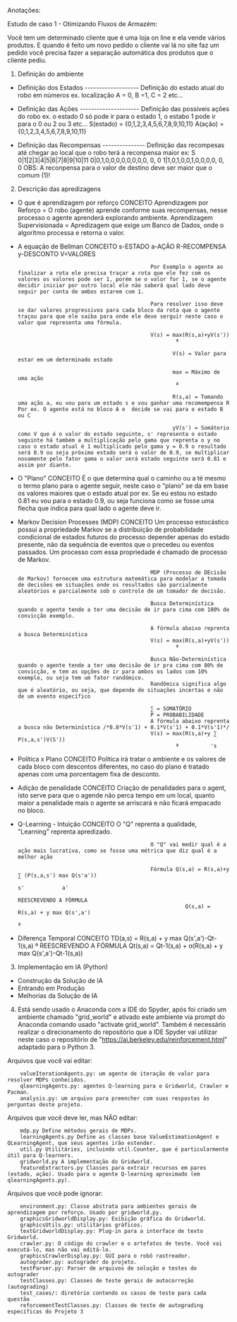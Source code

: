 Anotações:

Estudo de caso 1 - Otimizando Fluxos de Armazém:

Você tem um determinado cliente que é uma loja on line e ela vende vários produtos.
E quando é feito um novo pedido o cliente vai lá no site faz um pedido você precisa fazer a separação automática dos produtos que o cliente pediu. 

1. Definição do ambiente
 - Definição dos Estados ------------------- Definição do estado atual do robo em números ex. localização A = 0, B =1, C = 2 etc...

 - Definição das Ações --------------------- Definição das possíveis ações do robo ex. o estado 0 só pode ir para o estado 1, o estabo 1 pode ir para o 0 ou 2 ou 3 etc...
                                             S(estado) = {0,1,2,3,4,5,6,7,8,9,10,11}
                                             A(ação) = {0,1,2,3,4,5,6,7,8,9,10,11}

 - Definição das Recompensas --------------- Definição das recompesas até chegar ao local que o robo terá a reconpensa maior ex: S   0|1|2|3|4|5|6|7|8|9|10|11
                                                                                                                                   0|0,1,0,0,0,0,0,0,0,0, 0, 0
                                                                                                                                   1|1,0,1,0,0,1,0,0,0,0, 0, 0
                                             OBS: A reconpensa para o valor de destino deve ser maior que o comum (1)!

2. Descrição das apredizagens
 - O que é aprendizagem por reforço     CONCEITO Aprendizagem por Reforço = O robo (agente) aprende conforme suas recompensas, nesse processo o agente aprenderá explorando
                                                 ambiente.
                                                 Aprendizagem Supervisionada = Apredizagem que exige um Banco de Dados, onde o algoritmo processa e retorna o valor.

 - A equação de Bellman                 CONCEITO s-ESTADO
                                                 a-AÇÃO
                                                 R-RECOMPENSA
                                                 y-DESCONTO
                                                 V=VALORES

                                                 Por Exemplo o agente ao finalizar a rota ele precisa traçar a rota que ele fez com os valores os valores pode ser 1, porém se o valor for 1, se o agente decidir iniciar por outro local ele não saberá qual lado deve seguir por conta de ambos estarem com 1.

                                                 Para resolver isso deve se dar valores progressivos para cada bloco da rota que o agente traçou para que ele saiba para onde ele deve serguir neste caso o valor que representa uma fórmula.

                                                 V(s) = max(R(s,a)+yV(s'))
                                                         ª

                                                        V(s) = Valor para estar em um determinado estado

                                                        max = Máximo de uma ação
                                                         ª

                                                        R(s,a) = Tomando uma ação a, eu vou para um estado s e vou ganhar uma recomempensa R Por ex. O agente está no bloco A e  decide se vai para o estado B ou C

                                                        yV(s') = Somátorio como V que é o valor do estado seguinte, s' representa o estado seguinte há também a multiplicação pelo gama que reprenta o y no caso o estado atual é 1 multiplicado pelo gama y = 0.9 o resultado será 0.9 ou seja próximo estado será o valor de 0.9, se multiplicar novamente pelo fator gama o valor será estado seguinte será 0.81 e assim por diante.
                                                        
 - O "Plano"                            CONCEITO É o que determina qual o caminho ou a té mesmo o termo plano para o agente seguir, neste caso o "plano" se da em base os valores
                                                 maiores que o estado atual por ex. Se eu estou no estado 0.81 eu vou para o estado 0.9, ou seja funciona como se fosse uma flecha que indica para qual lado o agente deve ir.

 - Markov Decision Processes (MDP)      CONCEITO Um processo estocástico possui a propriedade Markov se a distribuição de probabilidade condicional de estados futuros do processo
                                                 depender apenas do estado presente, não da sequência de eventos que o precedeu ou eventos passados. Um processo com essa propriedade é chamado de processo de Markov.

                                                 MDP (Processo de DEcisão de Markov) fornecem uma estrutura matemática para modelar a tomada de decisões em situações onde os resultados são parcialmente aleatórios e parcialmente sob o controle de um tomador de decisão.

                                                 Busca Determinística quando o agente tende a ter uma decisão de ir para cima com 100% de convicção exemplo.

                                                 A fórmula abaixo reprenta a busca Determinística
                                                 V(s) = max(R(s,a)+yV(s'))
                                                         ª

                                                 Busca Não-Determinística quando o agente tende a ter uma decisão de ir pra cima com 80% de convicção, e tem as opções de ir para ambos os lados com 10% exemplo, ou seja tem um fator randômico.
                                                 Randômica significa algo que é aleatório, ou seja, que depende de situações incertas e não de um evento específico

                                                 ∑ = SOMATÓRIO
                                                 P = PROBABILIDADE
                                                 A fórmula abaixo reprenta a busca não Determinística /*0.8*V(s'1) + 0.1*V(s'1) + 0.1*V(s'1)*/
                                                 V(s) = max(R(s,a)+y ∑ P(s,a,s')V(S'))
                                                         ª          's

 - Política x Plano                     CONCEITO Política irá tratar o ambiente e os valores de cada bloco com descontos diferentes, no caso do plano é tratado apenas com uma porcentagem fixa de desconto.
                                                
 - Adição de penalidade                 CONCEITO Criação de penalidades para o agent, isto serve para que o agende não perca tempo em um local, quanto maior a penalidade mais o agente se arriscará e não ficará empacado no bloco.

 - Q-Learning - Intuição                CONCEITO O "Q" reprenta a qualidade, "Learning" reprenta apredizado.
                                                 
                                                 O "Q" vai medir qual é a ação mais lucrativa, como se fosse uma métrica que diz qual é a melhor ação

                                                 Fórmula Q(s,a) = R(s,a)+y ∑ (P(s,a,s') max Q(s'a'))
                                                                           s'            a'
                                                                REESCREVENDO A FÓRMULA
                                                            Q(s,a) = R(s,a) + y max Q(s',a')
                                                                                 ª

 - Diferença Temporal                   CONCEITO TD(a,s) = R(s,a) + y max Q(s',a')-Qt-1(s,a)
                                                                       ª
                                                           REESCREVENDO A FÓRMULA
                                           Qt(s,a) = Qt-1(s,a) + α(R(s,a) + y max Q(s',a')-Qt-1(s,a))

3. Implementação em IA (Python)
 - Construção da Solução de IA
 - Entrando em Produção
 - Melhorias da Solução de IA

4. Está sendo usado o Anaconda com a IDE do Spyder, após foi criado um ambiente chamado "grid_world" e ativado este ambiente via prompt 
   do Anaconda comando usado "activate grid_world".
   Também é necessário realizar o direcionamento do repositório que a IDE Spyder vai utilizar neste caso o repositório de "https://ai.berkeley.edu/reinforcement.html" adaptado para o Python 3.

Arquivos que você vai editar:

        valueIterationAgents.py: um agente de iteração de valor para resolver MDPs conhecidos.
        qlearningAgents.py: agentes Q-learning para o Gridworld, Crawler e Pacman.
        analysis.py: um arquivo para preencher com suas respostas às perguntas deste projeto.

Arquivos que você deve ler, mas NÃO editar:

        mdp.py Define métodos gerais de MDPs.
        learningAgents.py Define as classes base ValueEstimationAgent e QLearningAgent, que seus agentes irão estender.
        util.py Utilitários, incluindo util.Counter, que é particularmente útil para Q-learners.
        gridworld.py A implementação do Gridworld.
        featureExtractors.py Classes para extrair recursos em pares (estado, ação). Usado para o agente Q-learning aproximado (em qlearningAgents.py).

Arquivos que você pode ignorar:

        environment.py: Classe abstrata para ambientes gerais de aprendizagem por reforço. Usado por gridworld.py.
        graphicsGridworldDisplay.py: Exibição gráfica do Gridworld.
        graphicsUtils.py: utilitários gráficos.
        textGridworldDisplay.py: Plug-in para a interface de texto Gridworld.
        crawler.py: O código do crawler e o artefatos de teste. Você vai executá-lo, mas não vai editá-lo.
        graphicsCrawlerDisplay.py: GUI para o robô rastreador.
        autograder.py: autograder do projeto.
        testParser.py: Parser de arquivos de solução e testes do autograder
        testClasses.py: Classes de teste gerais de autocorreção (autograding)
        test_cases/: diretório contendo os casos de teste para cada questão
        reforcementTestClasses.py: Classes de teste de autograding específicas do Projeto 3